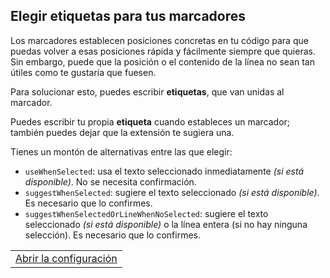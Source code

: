 ## Elegir etiquetas para tus marcadores

Los marcadores establecen posiciones concretas en tu código para que puedas volver a esas posiciones rápida y fácilmente siempre que quieras. Sin embargo, puede que la posición o el contenido de la línea no sean tan útiles como te gustaría que fuesen.

Para solucionar esto, puedes escribir **etiquetas**, que van unidas al marcador.

Puedes escribir tu propia **etiqueta** cuando estableces un marcador; también puedes dejar que la extensión te sugiera una.

Tienes un montón de alternativas entre las que elegir:

  * `useWhenSelected`: usa el texto seleccionado inmediatamente _(si está disponible)_. No se necesita confirmación.
  * `suggestWhenSelected`: sugiere el texto seleccionado _(si está disponible)_. Es necesario que lo confirmes.
  * `suggestWhenSelectedOrLineWhenNoSelected`: sugiere el texto seleccionado _(si está disponible)_ o la línea entera (si no hay ninguna selección). Es necesario que lo confirmes.

<table align="center" width="85%" border="0">
  <tr>
    <td align="center">
      <a title="Abrir la configuración" href="command:workbench.action.openSettings?%5B%22bookmarks.label.suggestion%22%5D">Abrir la configuración</a>
    </td>
  </tr>
</table>
